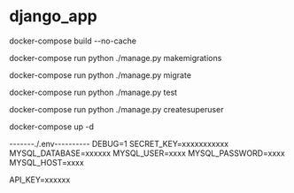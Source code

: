 # django_app
docker-compose build --no-cache

docker-compose run python ./manage.py makemigrations

docker-compose run python ./manage.py migrate

docker-compose run python ./manage.py test

docker-compose run python ./manage.py createsuperuser

docker-compose up -d

-------./.env----------
DEBUG=1
SECRET_KEY=xxxxxxxxxxx
MYSQL_DATABASE=xxxxxx
MYSQL_USER=xxxx
MYSQL_PASSWORD=xxxx
MYSQL_HOST=xxxx

API_KEY=xxxxxx